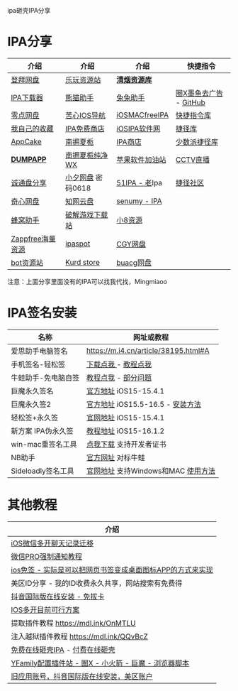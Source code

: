 ipa砸壳IPA分享

# IPA分享

| 介绍                                                         | 介绍                                                | 介绍                                                 | 快捷指令                                                     |
| ------------------------------------------------------------ | --------------------------------------------------- | ---------------------------------------------------- | ------------------------------------------------------------ |
| [登拜网盘](https://wp.iosios.vip/)                           | [乐玩资源站](https://pan.lewsky.top/)               | **[清烟资源库](https://www.qlam.asia/)**             |                                                              |
| [IPA下载器](https://www.pgyer.com/SGsl)                      | [熊猫助手](https://panda-helper.org/cn/)            | [兔兔助手](https://www.tutuapp.com/)                 | [圈X墨鱼去广告](https://raw.githubusercontent.com/ddgksf2013/Rewrite/master/AdBlock/StartUp.conf) - [GitHub](https://github.com/ddgksf2013) |
| [零点网盘](https://pan.ios98.com/)                           | [苦心IOS导航](https://93665.xin/)                   | [iOSMACfreeIPA](https://iosmacapps.com/)             | [快捷指令库](https://www.rcuts.com/)                         |
| [我自己的收藏](https://wp.haoruan.cc/夸克网盘/IOS)           | [IPA免费商店](https://ipadump.com/)                 | [iOSIPA软件网](https://www.iosipa.cn/index.php)      | [捷径库](https://jiejingku.net/)                             |
| [AppCake](https://www.iphonecake.com/)                       | [南拥夏栀](https://nyxz166.cn/Home.php)             | [IPA商店](https://ipa.store/)                        | [少数派捷径库](https://shortcuts.sspai.com/#/main/workflow)  |
| **[DUMPAPP](https://pan.dumpapp.com/)**                      | [南拥夏栀纯净WX](https://wwi.lanzoui.com/b09m2ol0j) | [苹果软件加油站](http://www.17269.cn/)               | [CCTV直播](https://www.icloud.com/shortcuts/e683ca540db14aa680c2a7a616a771e8) |
| [诚通盘分享](http://download1.eqishare.com/d/37701697-50080335-7114aa) | [小夕网盘](https://pan.xxin325.info/) 密码0618      | [51IPA - 老](http://www.51ipa.com/)Ipa               | [捷径社区](https://sharecuts.cn/)                            |
| [奇心网盘](https://pan.qxnav.com/)                           | [知网云盘](https://pan.xyyh.xyz/)                   | [senumy - IPA](https://senumy.com/apps/ipa-library/) |                                                              |
| [蜂窝助手](https://app.fwzs.top/pc/)                         | [破解游戏下载站](https://nk87c.cn/)                 | [小8资源](https://iphone8.vip/)                      |                                                              |
| [Zappfree海量资源](https://zappfree.com/)                    | [ipaspot](https://ipaspot.app/)                     | [CGY网盘](https://pan.appek.ml/)                     |                                                              |
| [bot资源站](https://pan.iosapp.top/)                         | [Kurd store](https://kurdstore.info/ipa/null.php)   | [buacg网盘](http://ss.buacg.ml/)                     |                                                              |

注意：上面分享里面没有的IPA可以找我代找，Mingmiaoo

# IPA签名安装

| 名称                | 网址或教程                                                   |
| ------------------- | ------------------------------------------------------------ |
| 爱思助手电脑签名    | https://m.i4.cn/article/38195.html#A                         |
| 手机签名-轻松签     | [下载点我 ](https://esign.yyyue.xyz/)- [教程点我](https://mdl.ink/St9GzN) |
| 牛蛙助手-免电脑自签 | [教程点我](https://flowus.cn/haoruan/share/0c7bf29d-e04d-416c-86d4-35b50fb3c61f) - [部分问题](https://fc.sinaimg.cn/large/9556c59fly1hkjb4owmlsj20a918ggoz.jpg "部分问题") |
| 巨魔永久签名        | [官方地址](https://github.com/opa334/TrollStore) iOS15-15.4.1 |
| 巨魔永久签2         | [官方地址](https://github.com/opa334/TrollStore/releases) iOS15.5-16.5 - [安装方法](https://flowus.cn/haoruan/share/a7164fc8-ecc3-4ff0-ac54-d5ee6db56396) |
| 轻松签+永久签       | [官网地址](https://esign.yyyue.xyz/) iOS15-15.4.1            |
| 新方案 IPA伪永久签  | [教程地址](https://wk.aminggood.cn/教程分享/ios无限制安装IPA) iOS15-16.1.2 |
| win-mac重签名工具   | [点我下载](https://www.bilibili.com/read/cv20531617) 支持开发者证书 |
| NB助手              | [官方网址](https://nbtool8.com/) 对标牛蛙                    |
| Sideloadly签名工具  | [官网地址](https://sideloadly.io/) 支持Windows和MAC [使用方法](https://img07.mifile.cn/v1/MI_542ED8B1722DC/6b24255547b3a30c9890d3ea8230796e.png) |

# 其他教程

| 介绍                                                         |
| ------------------------------------------------------------ |
| [iOS微信多开聊天记录迁移](https://img03.mifile.cn/v1/MI_542ED8B1722DC/7b0924aa4168b1152e9019e7b4fb1ebc.png) |
| [微信PRO强制通知教程](https://img07.mifile.cn/v1/MI_542ED8B1722DC/032f1b4acfbe0861b4e550b0489892d3.jpg) |
| [ios免签 - 实际是可以把网页书签变成桌面图标APP的方式来实现](https://www.yimenapp.com/iosmianqian.html) |
| 美区ID分享 - 我的ID收费永久共享，网站搜索有免费得            |
| [抖音国际版在线安装 - 免拔卡](https://jiesuo.tk/)            |
| [IOS多开目前可行方案](https://bj.bcebos.com/baidu-rmb-video-cover-1/1aa506dc9d492770e39c543ba28d4850.png) |
| 提取插件教程 https://mdl.ink/OnMTLU                          |
| 注入越狱插件教程 https://mdl.ink/QQvBcZ                      |
| [免费在线砸壳IPA](https://decrypt.day/) - [付费在线砸壳](https://ipadump.com/) |
| [YFamily配置插件站 - 圈X - 小火箭 - 巨魔 - 浏览器脚本](https://whatshub.top/) |
| [旧应用账号，抖音国际版在线安装，美区账户](https://aneeo.com/) |
